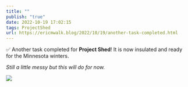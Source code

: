 ```yaml
---
title: ""
publish: "true"
date: 2022-10-19 17:02:15
tags: ProjectShed
url: https://ericmwalk.blog/2022/10/19/another-task-completed.html
---
```


✅ Another task completed for **Project Shed**! It is now insulated and ready for the Minnesota winters.

*Still a little messy but this will do for now.*


![](https://ericmwalk.blog/uploads/2022/bd38067d12.jpg)